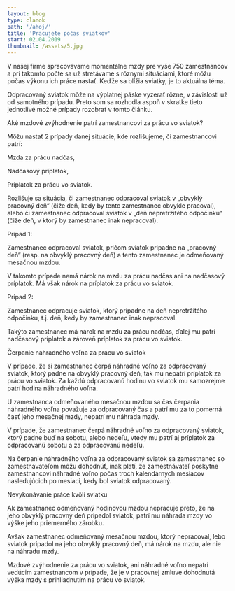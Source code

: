 ```yaml
---
layout: blog
type: clanok
path: '/ahoj/'
title: 'Pracujete počas sviatkov'
start: 02.04.2019
thumbnail: /assets/5.jpg
---
```

V našej firme spracovávame momentálne mzdy pre vyše 750 zamestnancov a pri takomto počte sa už stretávame s rôznymi situáciami, ktoré môžu počas výkonu ich práce nastať. Keďže sa blížia sviatky, je to aktuálna téma. 



Odpracovaný sviatok môže na výplatnej páske vyzerať rôzne, v závislosti už od samotného prípadu. Preto som sa rozhodla aspoň v skratke tieto jednotlivé možné prípady rozobrať v tomto článku.



Aké mzdové zvýhodnenie patrí zamestnancovi za prácu vo sviatok?



Môžu nastať 2 prípady danej situácie, kde rozlišujeme, či zamestnancovi patrí:



Mzda za prácu nadčas,

Nadčasový príplatok,

Príplatok za prácu vo sviatok.

Rozlišuje sa situácia, či zamestnanec odpracoval sviatok v „obvyklý pracovný deň“ (čiže deň, kedy by tento zamestnanec obvykle pracoval), alebo či zamestnanec odpracoval sviatok v „deň nepretržitého odpočinku“ (čiže deň, v ktorý by zamestnanec inak nepracoval).



Prípad 1:



Zamestnanec odpracoval sviatok, pričom sviatok pripadne na „pracovný deň“ (resp. na obvyklý pracovný deň) a tento zamestnanec je odmeňovaný mesačnou mzdou.



V takomto prípade nemá nárok na mzdu za prácu nadčas ani na nadčasový príplatok. Má však nárok na príplatok za prácu vo sviatok.



Prípad 2:



Zamestnanec odpracuje sviatok, ktorý pripadne na deň nepretržitého odpočinku, t.j. deň, kedy by zamestnanec inak nepracoval.



Takýto zamestnanec má nárok na mzdu za prácu nadčas, ďalej mu patrí nadčasový príplatok a zároveň príplatok za prácu vo sviatok.



Čerpanie náhradného voľna za prácu vo sviatok



V prípade, že si zamestnanec čerpá náhradné voľno za odpracovaný sviatok, ktorý padne na obvyklý pracovný deň, tak mu nepatrí príplatok za prácu vo sviatok. Za každú odpracovanú hodinu vo sviatok mu samozrejme patrí hodina náhradného voľna.



U zamestnanca odmeňovaného mesačnou mzdou sa čas čerpania náhradného voľna považuje za odpracovaný čas a patrí mu za to pomerná časť jeho mesačnej mzdy, nepatrí mu náhrada mzdy.



V prípade, že zamestnanec čerpá náhradné voľno za odpracovaný sviatok,  ktorý padne buď na sobotu, alebo nedeľu, vtedy mu patrí aj príplatok za odpracovanú sobotu a za odpracovanú nedeľu.



Na čerpanie náhradného voľna za odpracovaný sviatok sa zamestnanec so zamestnávateľom môžu dohodnúť, inak platí, že zamestnávateľ poskytne zamestnancovi náhradné voľno počas troch kalendárnych mesiacov nasledujúcich po mesiaci, kedy bol sviatok odpracovaný.



Nevykonávanie práce kvôli sviatku



Ak zamestnanec odmeňovaný hodinovou mzdou nepracuje preto, že na jeho obvyklý pracovný deň pripadol sviatok, patrí mu náhrada mzdy vo výške jeho priemerného zárobku.



Avšak zamestnanec odmeňovaný mesačnou mzdou, ktorý nepracoval, lebo sviatok pripadol na jeho obvyklý pracovný deň, má nárok na mzdu, ale nie na náhradu mzdy.



Mzdové zvýhodnenie za prácu vo sviatok, ani náhradné voľno nepatrí vedúcim zamestnancom v prípade, že je v pracovnej zmluve dohodnutá výška mzdy s prihliadnutím na prácu vo sviatok.